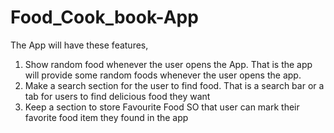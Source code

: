 # Food_Cook_book-App
The App will have these features,
1. Show random food whenever the user opens the App.
That is the app will provide some random foods whenever the
user opens the app.
2. Make a search section for the user to find food.
That is a search bar or a tab for users to find delicious food they
want
3. Keep a section to store Favourite Food
SO that user can mark their favorite food item they found in the
app
